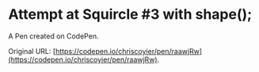 # Attempt at Squircle #3 with shape();

A Pen created on CodePen.

Original URL: [https://codepen.io/chriscoyier/pen/raawjRw](https://codepen.io/chriscoyier/pen/raawjRw).

